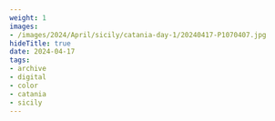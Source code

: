 ```yaml
---
weight: 1
images:
- /images/2024/April/sicily/catania-day-1/20240417-P1070407.jpg
hideTitle: true
date: 2024-04-17
tags:
- archive
- digital
- color
- catania
- sicily
---
```


